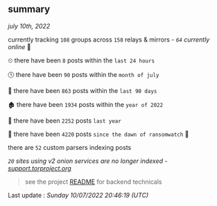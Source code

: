 
## summary
_july 10th, 2022_

currently tracking `108` groups across `158` relays & mirrors - _`64` currently online_ 📡

⏲ there have been `8` posts within the `last 24 hours`

🕓 there have been `90` posts within the `month of july`

📅 there have been `863` posts within the `last 90 days`

🏚 there have been `1934` posts within the `year of 2022`

🚀 there have been `2252` posts `last year`

🦕 there have been `4220` posts `since the dawn of ransomwatch` 🐣

there are `52` custom parsers indexing posts

_`20` sites using v2 onion services are no longer indexed - [support.torproject.org](https://support.torproject.org/onionservices/v2-deprecation/)_

> see the project [README](https://github.com/jmousqueton/ransomwatch#readme) for backend technicals



Last update : _Sunday 10/07/2022 20:46:19 (UTC)_

